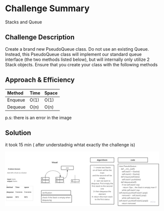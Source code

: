 # Challenge Summary

Stacks and Queue

## Challenge Description

Create a brand new PseudoQueue class. Do not use an existing Queue. Instead, this PseudoQueue class will implement our standard queue interface (the two methods listed below), but will internally only utilize 2 Stack objects. Ensure that you create your class with the following methods

## Approach & Efficiency
<!-- What approach did you take? Why? What is the Big O space/time for this approach? -->
| Method | Time | Space |
| :----------- | :----------- | :----------- |
| Enqueue | O(1) | O(1) |
| Dequeue | O(n) | O(n) |
p.s: there is an error in the image

## Solution

 it took 15 min ( after understadnig whtat exactly the challenge is)

![img](assets/Queue_with_stacks.jpg)